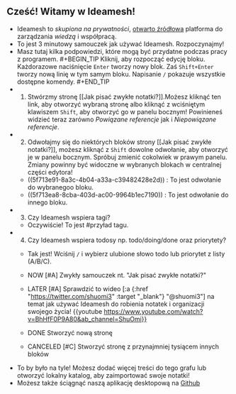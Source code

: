 ## Cześć! Witamy w  Ideamesh!
- Ideamesh to _skupiona na prywatności_, [otwarto źródłowa](https://github.com/khulnasoft/ideamesh) platforma do zarządzania _wiedzą_ i współpracą.
- To jest 3 minutowy samouczek jak używać Ideamesh. Rozpoczynajmy!
- Masz tutaj kilka podpowiedzi, które mogą być przydatne podczas pracy z programem.
#+BEGIN_TIP
Kliknij, aby rozpocząć edycję bloku.
Każdorazowe naciśnięcie `Enter` tworzy nowy blok.
Zaś `Shift+Enter` tworzy nową linię w tym samym bloku.
Napisanie `/` pokazuje wszystkie dostępne komendy.
#+END_TIP
- 1. Stwórzmy stronę [[Jak pisać zwykłe notatki?]].Możesz kliknąć ten link, aby otworzyć wybraną stronę albo kliknąć z wciśniętym klawiszem `Shift`, aby otworzyć go w panelu bocznym! Powinieneś widzieć teraz zarówno _Powiązane referencje_ jak i _Niepowiązane referencje_.
- 2. Odwołajmy się do niektórych bloków strony [[Jak pisać zwykłe notatki?]], możesz kliknąć z `Shift` dowolne odwołanie, aby otworzyć je w panelu bocznym. Spróbuj zmienić cokolwiek
w prawym panelu. Zmiany powinny być widoczne w wybranych blokach w centralnej części edytora!
    - ((5f713e91-8a3c-4b04-a33a-c39482428e2d)) : To jest odwołanie do wybranegoo bloku.
    - ((5f713ea8-8cba-403d-ac00-9964b1ec7190)) : To jest odwołanie do innego bloku.
- 3. Czy Ideamesh wspiera tagi?
    - Oczywiście! To jest #przyład tagu.
- 4. Czy Ideamesh wspiera todosy np. todo/doing/done oraz priorytety?
    - Tak jest! Wciśnij `/` i wybierz ulubione słowo todo lub priorytet z listy (A/B/C).
    - NOW [#A] Zwykły samouczek nt. "Jak pisać zwykłe notatki?"
    - LATER [#A] Sprawdzić to wideo [:a {:href "https://twitter.com/shuomi3" :target "_blank"} "@shuomi3"] na temat jak używać Ideamesh do robienia notatek i organizacji swojego życia!
    {{youtube https://www.youtube.com/watch?v=BhHfF0P9A80&ab_channel=ShuOmi}}

    - DONE Stworzyć nową stronę
    - CANCELED [#C] Stworzyć stronę z przynajmniej tysiącem innych bloków
- To by było na tyle! Możesz dodać więcej treści do tego grafu lub otworzyć lokalny katalog, aby zaimportować swoje notatki!
- Możesz także ściągnąć naszą aplikację desktopową na [Github](https://github.com/khulnasoft/ideamesh/releases)
